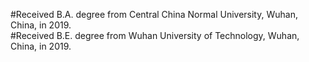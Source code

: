 #Received B.A. degree from Central China Normal University, Wuhan, China, in 2019.  
#Received B.E. degree from Wuhan University of Technology, Wuhan, China, in 2019.  
